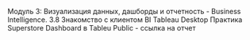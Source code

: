 Модуль 3: Визуализация данных, дашборды и отчетность - Business Intelligence.
3.8 Знакомство с клиентом BI Tableau Desktop
Практика
Superstore Dashboard в Tableu Public - ссылка на отчет
